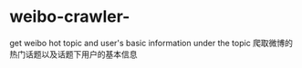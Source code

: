 # weibo-crawler-
get weibo hot topic and user's basic information under the topic 爬取微博的热门话题以及话题下用户的基本信息
